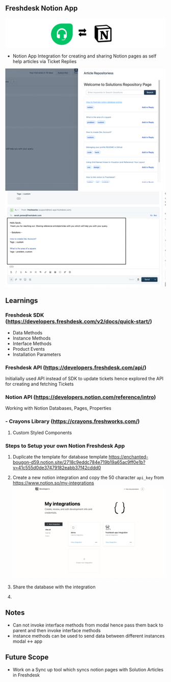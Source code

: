 ## Freshdesk Notion App

![Banner](./docs/banner3.png)

- Notion App Integration for creating and sharing Notion pages as self help articles via Ticket Replies

![screenshot-boards](./docs/app-snap2.png)
![Ticket](./docs/ticket-snap.jpg)

## Learnings 

### Freshdesk SDK (https://developers.freshdesk.com/v2/docs/quick-start/)

- Data Methods 
- Instance Methods 
- Interface Methods  
- Product Events 
- Installation Parameters 


### Freshdesk API  (https://developers.freshdesk.com/api/)
Initialially used API instead of SDK to update tickets hence explored the API for creating and fetching Tickets 

### Notion API (https://developers.notion.com/reference/intro)
Working with Notion Databases, Pages, Properties 

### - Crayons Library (https://crayons.freshworks.com/)
1. Custom Styled Components 

### Steps to Setup your own Notion Freshdesk App 

1. Duplicate the template for database template https://enchanted-bougon-d59.notion.site/2718c9eddc784e719b19a65ac9ff0e1b?v=41c555d0de37479182eabb37f42cddd0

2. Create a new notion integration and copy the 50 character `api_key`  from https://www.notion.so/my-integrations
![notion-integration](./docs/notion-integration.png)


3. Share the database with the integration

3. 

## Notes 

- Can not invoke interface methods from modal hence pass them back to parent and then invoke interface methods 
- instance methods can be used to send data between different instances modal <-> app 

## Future Scope
- Work on a Sync up tool which syncs notion pages with Solution Articles in Freshdesk

